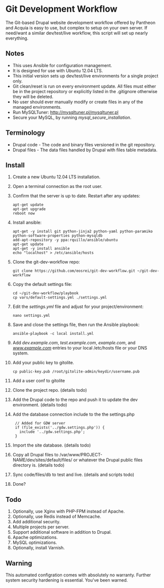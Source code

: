 Git Development Workflow
========================

The Git-based Drupal website development workflow offered by Pantheon and
Acquia is easy to use, but complex to setup on your own server. If need/want a
similar dev/test/live workflow, this script will set up nearly everything.

Notes
-----
* This uses Ansible for configuration management.
* It is designed for use with Ubuntu 12.04 LTS.
* This initial version sets up dev/test/live environments for a single project
  only.
* Git clean/reset is run on every environment update. All files must either be
  in the project repository or explicitly listed in the .gitignore otherwise
  they will be deleted.
* No user should ever manually modify or create files in any of the managed
  environments.
* Run MySQLTuner: http://mysqltuner.pl/mysqltuner.pl 
* Secure your MySQL, by running *mysql_secure_installation*.


Terminology
-----------
* Drupal code - The code and binary files versioned in the git repository.
* Drupal files - The data files handled by Drupal with files table metadata.

Install
-------
1.  Create a new Ubuntu 12.04 LTS installation.
2.  Open a terminal connection as the root user.
3.  Confirm that the server is up to date. Restart after any updates:

        apt-get update
        apt-get upgrade
        reboot now

4.  Install ansible:

        apt-get -y install git python-jinja2 python-yaml python-paramiko python-software-properties python-mysqldb
        add-apt-repository -y ppa:rquillo/ansible/ubuntu
        apt-get update
        apt-get -y install ansible
        echo "localhost" > /etc/ansible/hosts

5.  Clone the git-dev-workflow repo:

        git clone https://github.com/eosrei/git-dev-workflow.git ~/git-dev-workflow

6.  Copy the default settings file:

        cd ~/git-dev-workflow/playbook
        cp vars/default-settings.yml ./settings.yml

7.  Edit the *settings.yml* file and adjust for your project/environment:

        nano settings.yml

8.  Save and close the settings file, then run the Ansible playbook:

        ansible-playbook -c local install.yml

9.  Add *dev.example.com*, *test.example.com*, *example.com*, and *www.example.com* entries
    to your local /etc/hosts file or your DNS system.
10. Add your public key to gitolite.

        cp public-key.pub /root/gitolite-admin/keydir/username.pub

11. Add a user conf to gitolite
12. Clone the project repo. (details todo)
13. Add the Drupal code to the repo and push it to update the dev environment. (details todo)
14. Add the database connection include to the the settings.php

         // Added for GDW server
         if (file_exists('../gdw.settings.php')) {
           include '../gdw.settings.php';
         }

15. Import the site database. (details todo)
16. Copy all Drupal files to /var/www/PROJECT-NAME/dev/sites/default/files/ or whatever the
    Drupal public files directory is. (details todo)
17. Sync code/files/db to test and live. (details and scripts todo)
18. Done?


Todo
----
1. Optionally, use Xginx with PHP-FPM instead of Apache.
2. Optionally, use Redis instead of Memcache.
2. Add additional security.
3. Multiple projects per server.
4. Support additional software in addition to Drupal.
5. Apache optimizations.
6. MySQL optimizations.
7. Optionally, install Varnish.

Warning
-------
This automated configration comes with absolutely no warranty. Further system security
hardening is essential. You've been warned.
